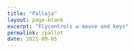 ```yaml
---
title: "Palloja"
layout: page-blank
excerpt: "Flycontrols w mouse and keys"
permalink: /pallot
date: 2021-09-05
---
```

<script defer src="assets/pompulat/runtime.e14be76cc76fd3ceecb0.js"></script>
<script defer src="assets/pompulat/vendors.eac4264475fe08ca54f2.js"></script>
<script defer src="assets/pompulat/index.19a38f3de4c59f9f6f2f.js"></script>
